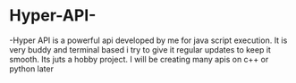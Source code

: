 # Hyper-API-
-Hyper API is a powerful api developed by me for java script execution. It is very buddy and terminal based i try to give it regular updates to keep it smooth. Its juts a hobby project.
I will be creating many apis on c++ or python later 
